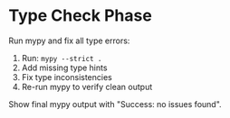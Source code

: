 # Type Check Phase

Run mypy and fix all type errors:

1. Run: `mypy --strict .`
2. Add missing type hints
3. Fix type inconsistencies
4. Re-run mypy to verify clean output

Show final mypy output with "Success: no issues found".